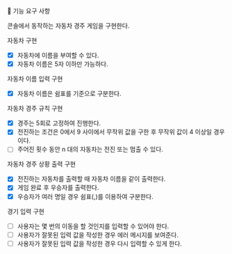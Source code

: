 🎯 기능 요구 사항

콘솔에서 동작하는 자동차 경주 게임을 구현한다.

자동차 구현

- [x] 자동차에 이름을 부여할 수 있다.
- [x] 자동차 이름은 5자 이하만 가능하다.

자동차 이름 입력 구현

- [x] 자동차 이름은 쉼표를 기준으로 구분한다.

자동차 경주 규칙 구현

- [x] 경주는 5회로 고정하여 진행한다.
- [x] 전진하는 조건은 0에서 9 사이에서 무작위 값을 구한 후 무작위 값이 4 이상일 경우이다.
- [ ] 주어진 횟수 동안 n 대의 자동차는 전진 또는 멈출 수 있다.

자동차 경주 상황 출력 구현

- [x] 전진하는 자동차를 출력할 때 자동차 이름을 같이 출력한다.
- [x] 게임 완료 후 우승자를 출력한다.
- [x] 우승자가 여러 명일 경우 쉼표(,)를 이용하여 구분한다.

경기 입력 구현

- [ ] 사용자는 몇 번의 이동을 할 것인지를 입력할 수 있어야 한다.
- [ ] 사용자가 잘못된 입력 값을 작성한 경우 에러 메시지를 보여준다.
- [ ] 사용자가 잘못된 입력 값을 작성한 경우 다시 입력할 수 있게 한다.
